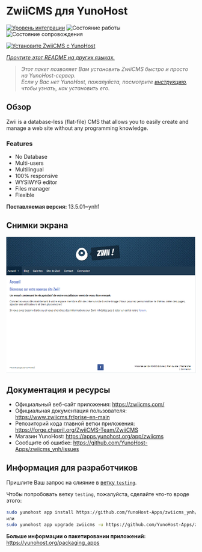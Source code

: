 <!--
Важно: этот README был автоматически сгенерирован <https://github.com/YunoHost/apps/tree/master/tools/readme_generator>
Он НЕ ДОЛЖЕН редактироваться вручную.
-->

# ZwiiCMS для YunoHost

[![Уровень интеграции](https://apps.yunohost.org/badge/integration/zwiicms)](https://ci-apps.yunohost.org/ci/apps/zwiicms/)
![Состояние работы](https://apps.yunohost.org/badge/state/zwiicms)
![Состояние сопровождения](https://apps.yunohost.org/badge/maintained/zwiicms)

[![Установите ZwiiCMS с YunoHost](https://install-app.yunohost.org/install-with-yunohost.svg)](https://install-app.yunohost.org/?app=zwiicms)

*[Прочтите этот README на других языках.](./ALL_README.md)*

> *Этот пакет позволяет Вам установить ZwiiCMS быстро и просто на YunoHost-сервер.*  
> *Если у Вас нет YunoHost, пожалуйста, посмотрите [инструкцию](https://yunohost.org/install), чтобы узнать, как установить его.*

## Обзор

Zwii is a database-less (flat-file) CMS that allows you to easily create and manage a web site without any programming knowledge.

### Features

- No Database
- Multi-users
- Multilingual
- 100% responsive
- WYSIWYG editor
- Files manager
- Flexible


**Поставляемая версия:** 13.5.01~ynh1

## Снимки экрана

![Снимок экрана ZwiiCMS](./doc/screenshots/dashboard.png)

## Документация и ресурсы

- Официальный веб-сайт приложения: <https://zwiicms.com/>
- Официальная документация пользователя: <https://www.zwiicms.fr/prise-en-main>
- Репозиторий кода главной ветки приложения: <https://forge.chapril.org/ZwiiCMS-Team/ZwiiCMS>
- Магазин YunoHost: <https://apps.yunohost.org/app/zwiicms>
- Сообщите об ошибке: <https://github.com/YunoHost-Apps/zwiicms_ynh/issues>

## Информация для разработчиков

Пришлите Ваш запрос на слияние в [ветку `testing`](https://github.com/YunoHost-Apps/zwiicms_ynh/tree/testing).

Чтобы попробовать ветку `testing`, пожалуйста, сделайте что-то вроде этого:

```bash
sudo yunohost app install https://github.com/YunoHost-Apps/zwiicms_ynh/tree/testing --debug
или
sudo yunohost app upgrade zwiicms -u https://github.com/YunoHost-Apps/zwiicms_ynh/tree/testing --debug
```

**Больше информации о пакетировании приложений:** <https://yunohost.org/packaging_apps>
